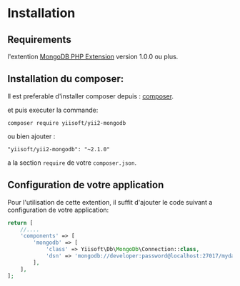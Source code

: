 Installation
============

## Requirements

l'extention  [MongoDB PHP Extension](http://us1.php.net/manual/en/set.mongodb.php) version 1.0.0 ou plus.

## Installation du composer:

Il est preferable d'installer composer depuis :  [composer](http://getcomposer.org/download/).

et puis executer la commande: 

```
composer require yiisoft/yii2-mongodb
```

ou bien ajouter : 

```
"yiisoft/yii2-mongodb": "~2.1.0"
```

a la section `require` de votre `composer.json`.

## Configuration de votre application

Pour l'utilisation de cette extention, il suffit d'ajouter le code suivant a configuration de votre application:

```php
return [
    //....
    'components' => [
        'mongodb' => [
            'class' => Yiisoft\Db\MongoDb\Connection::class,
            'dsn' => 'mongodb://developer:password@localhost:27017/mydatabase',
        ],
    ],
];
```
